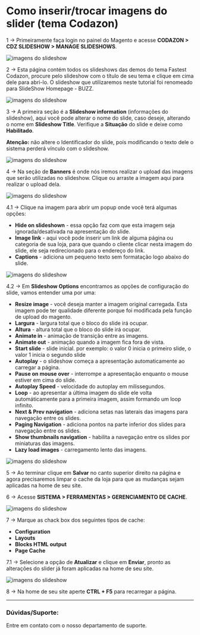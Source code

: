 # Como inserir/trocar imagens do slider (tema Codazon)

1 -> Primeiramente faça login no painel do Magento e acesse **CODAZON > CDZ SLIDESHOW > MANAGE SLIDESHOWS**.

![imagens do slideshow](https://github.com/Oficina-do-Dev/Tutoriais/blob/main/Magento_2/057%20-%20Como%20imagens%20do%20slider%20(tema%20Codazon)/images/image1.png)

2 -> Esta página contém todos os slideshows das demos do tema Fastest Codazon, procure pelo slideshow com o título de seu tema e clique em cima dele para abri-lo. O slideshow que utilizaremos neste tutorial foi renomeado para SlideShow Homepage - BUZZ.

![imagens do slideshow](https://github.com/Oficina-do-Dev/Tutoriais/blob/main/Magento_2/057%20-%20Como%20imagens%20do%20slider%20(tema%20Codazon)/images/image2.png)

3 -> A primeira seção é a **Slideshow information** (informações do slideshow), aqui você pode alterar o nome do slide, caso deseje, alterando o nome em **Slideshow Title**. Verifique a **Situação** do slide e deixe como **Habilitado**.

**Atenção:** não altere o Identificador do slide, poís modificando o texto dele o sistema perderá vínculo com o slideshow.

![imagens do slideshow](https://github.com/Oficina-do-Dev/Tutoriais/blob/main/Magento_2/057%20-%20Como%20imagens%20do%20slider%20(tema%20Codazon)/images/image3.png)

4 -> Na seção de **Banners** é onde nós iremos realizar o upload das imagens que serão utilizadas no slideshow. Clique ou arraste a imagem aqui para realizar o upload dela.

![imagens do slideshow](https://github.com/Oficina-do-Dev/Tutoriais/blob/main/Magento_2/057%20-%20Como%20imagens%20do%20slider%20(tema%20Codazon)/images/image4.png)

4.1 -> Clique na imagem para abrir um popup onde você terá algumas opções:

- **Hide on slideshown** - essa opção faz com que esta imagem seja ignorada/desativada na apresentação do slide.
- **Image link** - aqui você pode inserir um link de alguma página ou categoria de sua loja, para que quando o cliente clicar nesta imagem do slide, ele seja redirecionado para o endereço do link.
- **Captions** - adiciona um pequeno texto sem formatação logo abaixo do slide.

![imagens do slideshow](https://github.com/Oficina-do-Dev/Tutoriais/blob/main/Magento_2/057%20-%20Como%20imagens%20do%20slider%20(tema%20Codazon)/images/image4.1.png)

4.2 -> Em **Slideshow Options** encontramos as opções de configuração do slide, vamos entender uma por uma:

- **Resize image** - você deseja manter a imagem original carregada. Esta imagem pode ter qualidade diferente porque foi modificada pela função de upload do magento.
- **Largura** - largura total que o bloco do slide irá ocupar.
- **Altura** - altura total que o bloco do slide irá ocupar.
- **Animate in** - animação de transição entre as imagens.
- **Animate out** - animação quando a imagem fica fora de vista.
- **Start slide** - slide inicial. por exemplo: o valor 0 inicia o primeiro slide, o valor 1 inicia o segundo slide
- **Autoplay** - o slideshow começa a apresentação automaticamente ao carregar a página.
- **Pause on mouse over** - interrompe a apresentação enquanto o mouse estiver em cima do slide.
- **Autoplay Speed** - velocidade do autoplay em milissegundos.
- **Loop** - ao apresentar a última imagem do slide ele volta automáticamente para a primeira imagem, assim formando um loop infinito.
- **Next & Prev navigation** - adiciona setas nas laterais das imagens para navegação entre os slides.
- **Paging Navigation** - adiciona pontos na parte inferior dos slides para navegação entre os slides.
- **Show thumbnails navigation** - habilita a navegação entre os slides por miniaturas das imagens.
- **Lazy load images** - carregamento lento das imagens.

![imagens do slideshow](https://github.com/Oficina-do-Dev/Tutoriais/blob/main/Magento_2/057%20-%20Como%20imagens%20do%20slider%20(tema%20Codazon)/images/image4.2.png)

5 -> Ao terminar clique em **Salvar** no canto superior direito na página e agora precisaremos limpar o cache da loja para que as mudanças sejam aplicadas na home de seu site.

6 -> Acesse **SISTEMA > FERRAMENTAS > GERENCIAMENTO DE CACHE**.

![imagens do slideshow](https://github.com/Oficina-do-Dev/Tutoriais/blob/main/Magento_2/057%20-%20Como%20imagens%20do%20slider%20(tema%20Codazon)/images/image5.png)

7 -> Marque as chack box dos seguintes tipos de cache:

- **Configuration**
- **Layouts**
- **Blocks HTML output**
- **Page Cache**

7.1 -> Selecione a opção de **Atualizar** e clique em **Enviar**, pronto as alterações do slider já foram aplicadas na home de seu site.

![imagens do slideshow](https://github.com/Oficina-do-Dev/Tutoriais/blob/main/Magento_2/057%20-%20Como%20imagens%20do%20slider%20(tema%20Codazon)/images/image6.png)

8 -> Na home de seu site aperte **CTRL + F5** para recarregar a página.

<hr>

### Dúvidas/Suporte:
Entre em contato com o nosso departamento de suporte.
